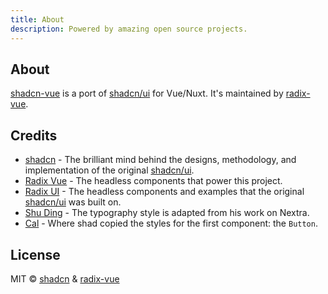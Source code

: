 ```yaml
---
title: About
description: Powered by amazing open source projects.
---
```


## About

[shadcn-vue](https://shadcn-vuee.com) is a port of [shadcn/ui](https://ui.shadcn.com) for Vue/Nuxt. It's maintained by [radix-vue](https://github.com/radix-vue).

## Credits

- [shadcn](https://twitter.com/shadcn) - The brilliant mind behind the designs, methodology, and implementation of the original [shadcn/ui](https://ui.shadcn.com).
- [Radix Vue](https://radix-vue.com) - The headless components that power this project.
- [Radix UI](https://radix-ui.com) - The headless components and examples that the original [shadcn/ui](https://ui.shadcn.com) was built on.
- [Shu Ding](https://shud.in) - The typography style is adapted from his work on Nextra.
- [Cal](https://cal.com) - Where shad copied the styles for the first component: the `Button`.

## License

MIT © [shadcn](https://shadcn.com) & [radix-vue](https://github.com/radix-vue)